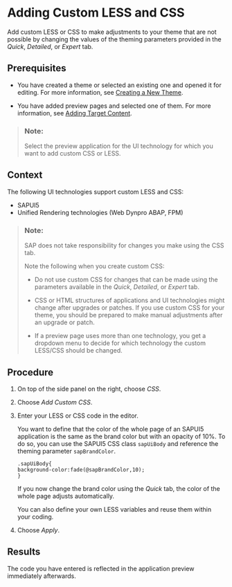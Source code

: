 <!-- copyad000cde148843e4a83262c446a350b3 -->

# Adding Custom LESS and CSS

Add custom LESS or CSS to make adjustments to your theme that are not possible by changing the values of the theming parameters provided in the *Quick*, *Detailed*, or *Expert* tab.



<a name="copyad000cde148843e4a83262c446a350b3__prereq_N1001D_N1001A_N10001"/>

## Prerequisites

-   You have created a theme or selected an existing one and opened it for editing. For more information, see [Creating a New Theme](creating-a-new-theme-f987d5f.md).

-   You have added preview pages and selected one of them. For more information, see [Adding Target Content](adding-target-content-6f99f7f.md).


> ### Note:  
> Select the preview application for the UI technology for which you want to add custom CSS or LESS.



<a name="copyad000cde148843e4a83262c446a350b3__context_N10014_N10011_N10001"/>

## Context

The following UI technologies support custom LESS and CSS:

-   SAPUI5
-   Unified Rendering technologies \(Web Dynpro ABAP, FPM\)

> ### Note:  
> SAP does not take responsibility for changes you make using the CSS tab.
> 
> Note the following when you create custom CSS:
> 
> -   Do not use custom CSS for changes that can be made using the parameters available in the *Quick*, *Detailed*, or *Expert* tab.
> -   CSS or HTML structures of applications and UI technologies might change after upgrades or patches. If you use custom CSS for your theme, you should be prepared to make manual adjustments after an upgrade or patch.
> 
> -   If a preview page uses more than one technology, you get a dropdown menu to decide for which technology the custom LESS/CSS should be changed.



## Procedure

1.  On top of the side panel on the right, choose *CSS*.

2.  Choose *Add Custom CSS*.

3.  Enter your LESS or CSS code in the editor.

    You want to define that the color of the whole page of an SAPUI5 application is the same as the brand color but with an opacity of 10%. To do so, you can use the SAPUI5 CSS class `sapUiBody` and reference the theming parameter `sapBrandColor`.

    ```
    .sapUiBody{ 
    background-color:fade(@sapBrandColor,10);
    }
    ```

    If you now change the brand color using the *Quick* tab, the color of the whole page adjusts automatically.

    You can also define your own LESS variables and reuse them within your coding.

4.  Choose *Apply*.




<a name="copyad000cde148843e4a83262c446a350b3__result_N10037_N10012_N10001"/>

## Results

The code you have entered is reflected in the application preview immediately afterwards.

